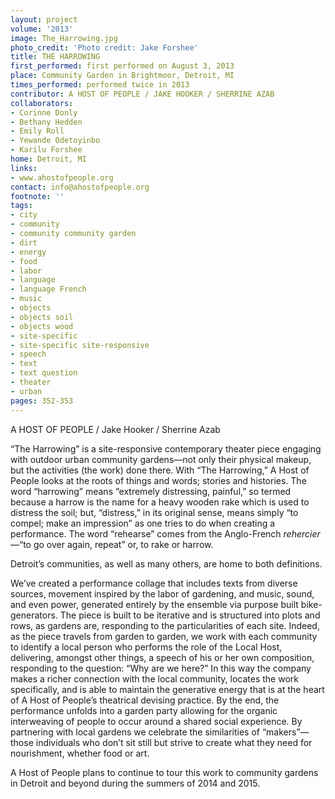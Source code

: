 ```yaml
---
layout: project
volume: '2013'
image: The_Harrowing.jpg
photo_credit: 'Photo credit: Jake Forshee'
title: THE HARROWING
first_performed: first performed on August 3, 2013
place: Community Garden in Brightmoor, Detroit, MI
times_performed: performed twice in 2013
contributor: A HOST OF PEOPLE / JAKE HOOKER / SHERRINE AZAB
collaborators:
- Corinne Donly
- Bethany Hedden
- Emily Roll
- Yewande Odetoyinbo
- Karilu Forshee
home: Detroit, MI
links:
- www.ahostofpeople.org
contact: info@ahostofpeople.org
footnote: ''
tags:
- city
- community
- community community garden
- dirt
- energy
- food
- labor
- language
- language French
- music
- objects
- objects soil
- objects wood
- site-specific
- site-specific site-responsive
- speech
- text
- text question
- theater
- urban
pages: 352-353
---
```


A HOST OF PEOPLE / Jake Hooker / Sherrine Azab

“The Harrowing” is a site-responsive contemporary theater piece engaging with outdoor urban community gardens—not only their physical makeup, but the activities (the work) done there. With “The Harrowing,” A Host of People looks at the roots of things and words; stories and histories. The word “harrowing” means “extremely distressing, painful,” so termed because a harrow is the name for a heavy wooden rake which is used to distress the soil; but, “distress,” in its original sense, means simply “to compel; make an impression” as one tries to do when creating a performance. The word “rehearse” comes from the Anglo-French _rehercier_—“to go over again, repeat” or, to rake or harrow.

Detroit’s communities, as well as many others, are home to both definitions.

We’ve created a performance collage that includes texts from diverse sources, movement inspired by the labor of gardening, and music, sound, and even power, generated entirely by the ensemble via purpose built bike-generators. The piece is built to be iterative and is structured into plots and rows, as gardens are, responding to the particularities of each site. Indeed, as the piece travels from garden to garden, we work with each community to identify a local person who performs the role of the Local Host, delivering, amongst other things, a speech of his or her own composition, responding to the question: “Why are we here?” In this way the company makes a richer connection with the local community, locates the work specifically, and is able to maintain the generative energy that is at the heart of A Host of People’s theatrical devising practice. By the end, the performance unfolds into a garden party allowing for the organic interweaving of people to occur around a shared social experience. By partnering with local gardens we celebrate the similarities of “makers”—those individuals who don’t sit still but strive to create what they need for nourishment, whether food or art.

A Host of People plans to continue to tour this work to community gardens in Detroit and beyond during the summers of 2014 and 2015.
